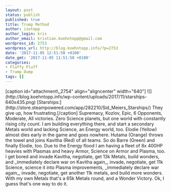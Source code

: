 ```yaml
---
layout: post
status: publish
published: true
title: Trump Method
author: isotopp
author_login: kris
author_email: kristian.koehntopp@gmail.com
wordpress_id: 2753
wordpress_url: http://blog.koehntopp.info/?p=2753
date: '2017-11-05 12:51:50 +0100'
date_gmt: '2017-11-05 11:51:50 +0100'
categories:
- Fluffy Fluff
- Trump Dump
tags: []
---
```

<p>[caption id="attachment\_2754" align="aligncenter" width="640"] ![](http://blog.koehntopp.info/wp-content/uploads/2017/11/starships-640x435.png) [Starships:](http://store.steampowered.com/app/282210/Sid_Meiers_Starships/) They give up, how frustrating.[/caption] Supremacy, Kozlov, Epic, 6 Opponents, Moderate, All victories. Zero Science planets, but one world with constantly rising city count. I am building everything there, and start a secondary Metals world and lacking Science, an Energy world, too. Elodie (Yellow) almost dies early in the game and goes nowhere. Hutama (Orange) throws the towel and joins Kavitha (Red) of all teams. So do Barre (Green) and finally Elodie, too. Due to the Energy flood I am having a fleet of 8x 400HP heavies with Plasmas and heavy Armor, Science on Armor and Plasma, too. I get bored and invade Kavitha, negotiate, get 13k Metals, build wonders, and _immediately declare war on Kavitha again_, invade, negotiate, get 11k Science, science it into Plasma improvements, _immediately declare war again_, invade, negotiate, get another 11k metals, and build more wonders. With my own Metals that's a 65k Metals round, and a Wonder Victory. Ok, I guess that's one way to do it.</p>
